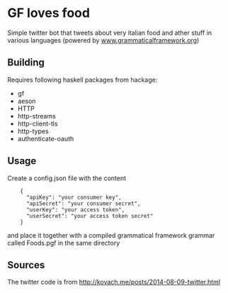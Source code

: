 GF loves food
=============
Simple twitter bot that tweets about very italian food and ather stuff in various languages (powered by www.grammaticalframework.org)

Building
--------
Requires following haskell packages from hackage:
* gf
* aeson
* HTTP
* http-streams
* http-client-tls
* http-types
* authenticate-oauth

Usage
-----
Create a config.json file with the content

```
    {
      "apiKey": "your consumer key",
      "apiSecret": "your consumer secret",
      "userKey": "your access token",
      "userSecret": "your access token secret"
    }
```

and place it together with a compiled grammatical framework grammar
called Foods.pgf in the same directory

Sources
-------
The twitter code is from http://kovach.me/posts/2014-08-09-twitter.html